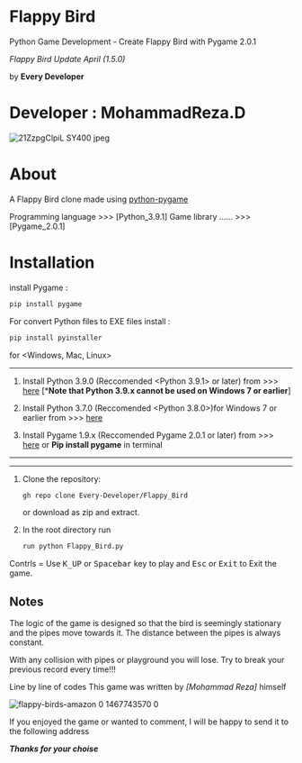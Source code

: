 # Flappy Bird
Python Game Development - Create Flappy Bird with Pygame 2.0.1

*Flappy Bird Update April (1.5.0)*

by **Every Developer**  

Developer : MohammadReza.D
==========================

![21ZzpgClpiL _SY400_ jpeg](https://user-images.githubusercontent.com/84382544/131218126-ea5aca1f-b1d8-423a-aeab-704e3523cb7c.jpg)

# About

A Flappy Bird clone made using [python-pygame][pygame]

Programming language >>> [Python_3.9.1]
Game library  ...... >>> [Pygame_2.0.1]

# Installation

install Pygame :

```bash
pip install pygame
```

For convert Python files to EXE files install :

```bash
pip install pyinstaller
```

for <Windows, Mac, Linux>
______________________________________________________________________________________________________________

1. Install Python 3.9.0 (Reccomended <Python 3.9.1> or later) from >>>
[here](https://www.python.org/downloads/) [***Note that Python 3.9.x cannot be used on Windows 7 or earlier**]

2. Install Python 3.7.0 (Reccomended <Python 3.8.0>)for Windows 7 or earlier from >>>
[here](https://www.python.org/downloads/)

3. Install Pygame 1.9.x (Reccomended Pygame 2.0.1 or later) from >>>
[here](http://www.pygame.org/download.shtml) or **Pip install pygame** in terminal

______________________________________________________________________________________________________________
**************************************************************************************************************

1. Clone the repository:

   ```bash
   gh repo clone Every-Developer/Flappy_Bird
   ```

   or download as zip and extract.

1. In the root directory run

   ```bash
   run python Flappy_Bird.py
   ```


Contrls = Use <kbd>K_UP</kbd> or <kbd>Spacebar</kbd> key to play and <kbd>Esc</kbd> or <kbd>Exit</kbd> to Exit the game.


Notes
-------------
The logic of the game is designed so that the bird is seemingly stationary and
the pipes move towards it. The distance between the pipes is always constant.

With any collision with pipes or playground you will lose.
Try to break your previous record every time!!!

Line by line of codes This game was written by *[Mohammad Reza]* himself


[Python]: https://www.python.org
[pygame]: http://www.pygame.org

![flappy-birds-amazon 0 1467743570 0](https://user-images.githubusercontent.com/84382544/131217676-8a61aed7-7fd2-4a8c-932a-89058200e8e4.png)

If you enjoyed the game or wanted to comment, I will be happy to send it to the following address

***Thanks for your choise***
